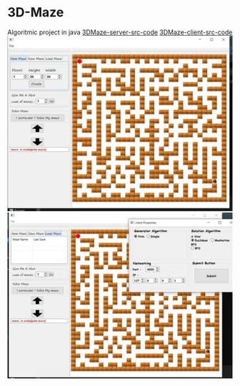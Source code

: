 # 3D-Maze
Algoritmic project in java
[3DMaze-server-src-code](https://github.com/eldariko/3DMaze-server-src-code)
[3DMaze-client-src-code](https://github.com/eldariko/3DMaze-client-src-code)
![alt text](https://github.com/eldariko/3D-Maze/blob/master/Capture.JPG?raw=true)
![alt text](https://github.com/eldariko/3D-Maze/blob/master/Capture.1JPG.JPG?raw=true)
